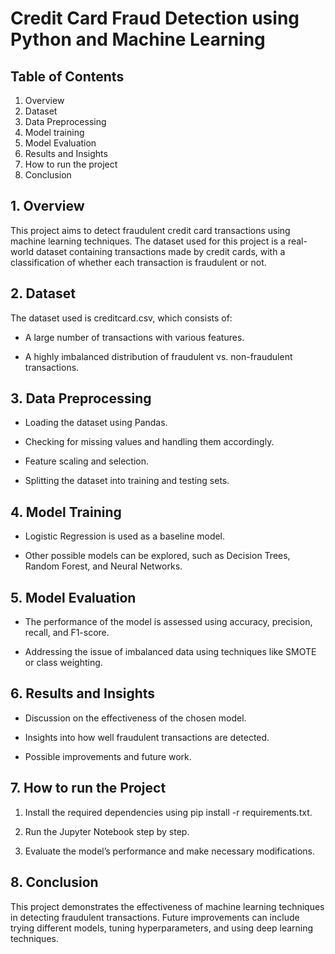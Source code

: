 # Credit Card Fraud Detection using Python and Machine Learning

## Table of Contents
1. Overview
2. Dataset
3. Data Preprocessing
4. Model training
5. Model Evaluation
6. Results and Insights
7. How to run the project
8. Conclusion

## 1. Overview

This project aims to detect fraudulent credit card transactions using machine learning techniques.
The dataset used for this project is a real-world dataset containing transactions made by credit cards, with a classification of whether each transaction is fraudulent or not.

## 2. Dataset 

The dataset used is creditcard.csv, which consists of:

- A large number of transactions with various features.

- A highly imbalanced distribution of fraudulent vs. non-fraudulent transactions.

## 3. Data Preprocessing

- Loading the dataset using Pandas.

- Checking for missing values and handling them accordingly.

- Feature scaling and selection.

- Splitting the dataset into training and testing sets.

## 4. Model Training

- Logistic Regression is used as a baseline model.

- Other possible models can be explored, such as Decision Trees, Random Forest, and Neural Networks.

## 5. Model Evaluation

- The performance of the model is assessed using accuracy, precision, recall, and F1-score.

- Addressing the issue of imbalanced data using techniques like SMOTE or class weighting.

## 6. Results and Insights

- Discussion on the effectiveness of the chosen model.

- Insights into how well fraudulent transactions are detected.

- Possible improvements and future work.

## 7. How to run the Project

1. Install the required dependencies using pip install -r requirements.txt.

2. Run the Jupyter Notebook step by step.

3. Evaluate the model’s performance and make necessary modifications.

## 8. Conclusion

This project demonstrates the effectiveness of machine learning techniques in detecting fraudulent transactions.
Future improvements can include trying different models, tuning hyperparameters, and using deep learning techniques.
